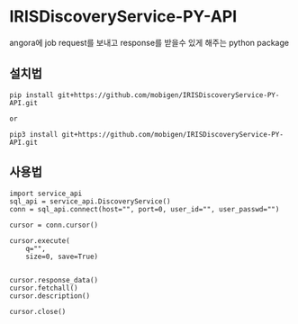 # IRISDiscoveryService-PY-API
angora에 job request를 보내고 response를 받을수 있게 해주는 python package

## 설치법
```
pip install git+https://github.com/mobigen/IRISDiscoveryService-PY-API.git

or

pip3 install git+https://github.com/mobigen/IRISDiscoveryService-PY-API.git
```

## 사용법
```
import service_api
sql_api = service_api.DiscoveryService()
conn = sql_api.connect(host="", port=0, user_id="", user_passwd="")

cursor = conn.cursor()

cursor.execute(
    q="",
    size=0, save=True)


cursor.response_data()
cursor.fetchall()
cursor.description()

cursor.close()
```
